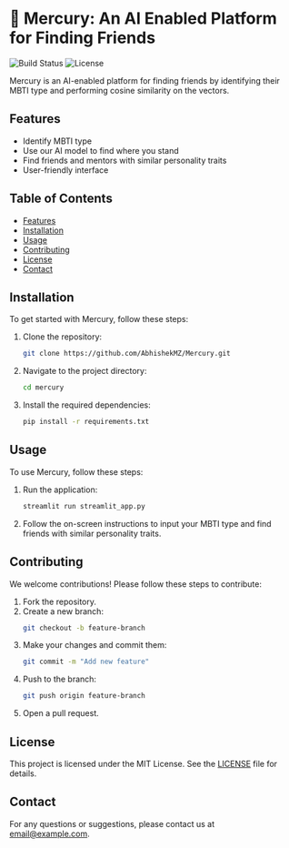 # 🎈 Mercury: An AI Enabled Platform for Finding Friends

![Build Status](https://img.shields.io/badge/build-passing-brightgreen)
![License](https://img.shields.io/badge/license-MIT-blue)

Mercury is an AI-enabled platform for finding friends by identifying their MBTI type and performing cosine similarity on the vectors.

## Features

- Identify MBTI type
- Use our AI model to find where you stand
- Find friends and mentors with similar personality traits
- User-friendly interface

## Table of Contents
- [Features](#features)
- [Installation](#installation)
- [Usage](#usage)
- [Contributing](#contributing)
- [License](#license)
- [Contact](#contact)

## Installation

To get started with Mercury, follow these steps:

1. Clone the repository:
    ```sh
    git clone https://github.com/AbhishekMZ/Mercury.git
    ```
2. Navigate to the project directory:
    ```sh
    cd mercury
    ```
3. Install the required dependencies:
    ```sh
    pip install -r requirements.txt
    ```

## Usage

To use Mercury, follow these steps:

1. Run the application:
    ```sh
    streamlit run streamlit_app.py
    ```
2. Follow the on-screen instructions to input your MBTI type and find friends with similar personality traits.


## Contributing

We welcome contributions! Please follow these steps to contribute:

1. Fork the repository.
2. Create a new branch:
    ```sh
    git checkout -b feature-branch
    ```
3. Make your changes and commit them:
    ```sh
    git commit -m "Add new feature"
    ```
4. Push to the branch:
    ```sh
    git push origin feature-branch
    ```
5. Open a pull request.

## License

This project is licensed under the MIT License. See the [LICENSE](LICENSE) file for details.

## Contact

For any questions or suggestions, please contact us at [email@example.com](mailto:sexysrivanth@gmail.com).